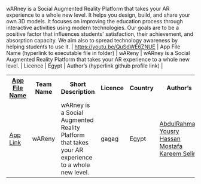 wARney is a Social Augmented Reality Platform that takes your AR experience to a whole new level. It helps you design, build, and share your own 3D models. It focuses on improving the education process through interactive activities using modern technologies. Our goals are to be a positive factor that influences students' satisfaction, their achievement, and absorption capacity. We aim also to spread technology awareness by helping students to use it. | https://youtu.be/QuSdWE6ZNUE 
| App File Name (hyperlink to executable file in folder) | wAReny | wARney is a Social Augmented Reality Platform that takes your AR experience to a whole new level. | Licence | Egypt | Author’s (hyperlink github profile link) |
<table>
   <tr>
     <th><a href="https://github.com/wAReny/wAReny/blob/master/UnityProject/APK%20LINK">App File Name<a></th>
    <th>Team Name </th>
       <th>Short Description </th>
       <th>Licence</th>
       <th>Country</th>
       <th>Author’s</th>
  </tr>
       <tr>
         <td>
            <a href="https://github.com/wAReny/wAReny/blob/master/UnityProject/APK%20LINK">App Link</a>
          </td>    
              <td>
            wAReny
              </td> 
              <td>
          wARney is a Social Augmented Reality Platform that takes your AR experience to a whole new level.
              </td> 
              <td>
             gagag
              </td> 
              <td>
          Egypt
              </td> 
          <td>
            <a href="https://github.com/slashdevo">AbdulRahman Yousry</a>
             <a href="https://github.com/ba2dones">Hassan Mostafa</a>
             <a href="https://github.com/v1ll41n">Kareem Selim</a>
          </td> 
          
          
          
  </tr>
</table>
